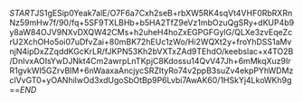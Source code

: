$START$JS1gESip0Yeak7alE/O7F6a7Cxh2seB+rbXW5RK4sqVt4VHF0RbRXRnNz59mHw7f/90/fq+5SF9TXLBHb+b5HA2TfZ9eVz1mbOzuQgSRy+dKUP4b9y8aW84OJV9NXvDXQW42CMs+h2uheH4hoZxEGPGFGylG/QLXe3zvEqeZcrU2XchOHo5oi07uDfvZai+80mBK72hEUc1zWo/Hi2WQXt2y+froYhDSS1aMvnjN4ipDxZZqddKGcKrLR/fJKPN53Kh2bVXTxZAd9TEhdO/keebslac+x4TO2B/DnIvxAOIsYwDJNkt4Cm2awrpLnTKpjC8Kdossu14QvV47Jh+6mMkqXuz9IrR1gvkWI5GZrvBIM+6nWaaxaAncjycSRZItyRo74v2ppB3suZv4ekpPYhWDMzclVvGT0+yOANhilwOd3xdUgoSbOtBp9P6Lvbi7AwAK60/1HSkYj4LkoWKh9g==$END$